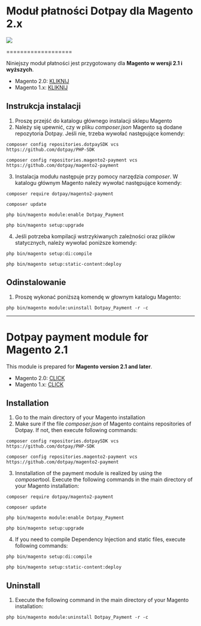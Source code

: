 # Moduł płatności Dotpay dla Magento 2.x

[![](https://img.shields.io/github/release/wpawel/magento2-payment.svg?style=for-the-badge)](https://github.com/wpawel/magento2-payment/releases/latest "Download")



===================

Niniejszy moduł płatności jest przygotowany dla **Magento w wersji 2.1 i wyższych**.
* Magento 2.0: [KLIKNIJ](https://github.com/dotpay/Magento2)
* Magento 1.x: [KLIKNIJ](https://github.com/dotpay/Magento-1.x)

Instrukcja instalacji
-------------
1. Proszę przejść do katalogu głównego instalacji sklepu Magento
2. Należy się upewnić, czy w pliku *composer.json* Magento są dodane repozytoria Dotpay. Jeśli nie, trzeba wywołać następujące komendy:
```
composer config repositories.dotpaySDK vcs https://github.com/dotpay/PHP-SDK

composer config repositories.magento2-payment vcs https://github.com/dotpay/magento2-payment
```
3. Instalacja modułu następuje przy pomocy narzędzia *composer*. W katalogu głównym Magento należy wywołać następujące komendy:
```
composer require dotpay/magento2-payment

composer update

php bin/magento module:enable Dotpay_Payment

php bin/magento setup:upgrade
```
4. Jeśli potrzeba kompilacji wstrzykiwanych zależności oraz plików statycznych, należy wywołać poniższe komendy:
```
php bin/magento setup:di:compile

php bin/magento setup:static-content:deploy
```

Odinstalowanie
-------------
1. Proszę wykonać poniższą komendę w głownym katalogu Magento:
```
php bin/magento module:uninstall Dotpay_Payment -r -c
```

---------------------------------------

Dotpay payment module for Magento 2.1
===================
This module is prepared for **Magento version 2.1 and later**.
* Magento 2.0: [CLICK](https://github.com/dotpay/Magento2)
* Magento 1.x: [CLICK](https://github.com/dotpay/Magento-1.x)

Installation
-------------
1. Go to the main directory of your Magento installation
2. Make sure if the file *composer.json* of Magento contains repositories of Dotpay. If not, then execute following commands:
```
composer config repositories.dotpaySDK vcs https://github.com/dotpay/PHP-SDK

composer config repositories.magento2-payment vcs https://github.com/dotpay/magento2-payment
```
3. Innstallation of the payment module is realized by using the *composer*tool. Execute the following commands in the main directory of your Magento installation:
```
composer require dotpay/magento2-payment

composer update

php bin/magento module:enable Dotpay_Payment

php bin/magento setup:upgrade
```
4. If you need to compile Dependency Injection and static files, execute following commands:
```
php bin/magento setup:di:compile

php bin/magento setup:static-content:deploy
```

Uninstall
-------------
1. Execute the following command in the main directory of your Magento installation:
```
php bin/magento module:uninstall Dotpay_Payment -r -c
```
